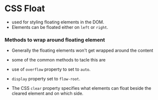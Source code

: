 # CSS Float

- used for styling floating elements in the DOM.
- Elements can be floated either on `left` or `right`.

### Methods to wrap around floating element

- Generally the floating elements won't get wrapped around the content
- some of the common methods to tacle this are
- use of `overflow` property to set to `auto`.
- `display` property set to `flow-root`.

- The CSS `clear` property specifies what elements can float beside the cleared element and on which side.